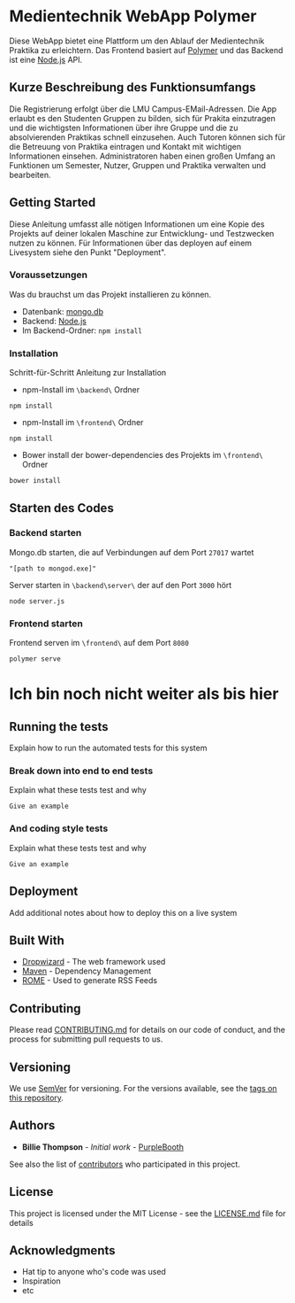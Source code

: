 # Medientechnik WebApp Polymer

Diese WebApp bietet eine Plattform um den Ablauf der Medientechnik Praktika zu erleichtern.
Das Frontend basiert auf [Polymer](https://www.polymer-project.org/) und das Backend ist eine [Node.js](https://nodejs.org/) API.

## Kurze Beschreibung des Funktionsumfangs

Die Registrierung erfolgt über die LMU Campus-EMail-Adressen.
Die App erlaubt es den Studenten Gruppen zu bilden, sich für Prakita einzutragen und die wichtigsten Informationen über ihre Gruppe und die zu absolvierenden Praktikas schnell einzusehen. Auch Tutoren können sich für die Betreuung von Praktika eintragen und Kontakt mit wichtigen Informationen einsehen. Administratoren haben einen großen Umfang an Funktionen um Semester, Nutzer, Gruppen und Praktika verwalten und bearbeiten.

## Getting Started

Diese Anleitung umfasst alle nötigen Informationen um eine Kopie des Projekts auf deiner lokalen Maschine zur Entwicklung- und Testzwecken nutzen zu können. Für Informationen über das deployen auf einem Livesystem siehe den Punkt "Deployment".

### Voraussetzungen

Was du brauchst um das Projekt installieren zu können.


* Datenbank: [mongo.db](https://www.mongodb.com/download-center)
* Backend: [Node.js](https://nodejs.org/)
* Im Backend-Ordner: `npm install`


### Installation

Schritt-für-Schritt Anleitung zur Installation

* npm-Install im `\backend\` Ordner

```
npm install
```

* npm-Install im `\frontend\` Ordner

```
npm install
```

* Bower install der bower-dependencies des Projekts im `\frontend\` Ordner

```
bower install
```

## Starten des Codes

### Backend starten
Mongo.db starten, die auf Verbindungen auf dem Port `27017` wartet
```
"[path to mongod.exe]"
```
Server starten in `\backend\server\` der auf den Port `3000` hört
```
node server.js
```

### Frontend starten
Frontend serven im `\frontend\` auf dem Port `8080`
```
polymer serve
```

## 
# Ich bin noch nicht weiter als bis hier
## 


## Running the tests

Explain how to run the automated tests for this system

### Break down into end to end tests

Explain what these tests test and why

```
Give an example
```

### And coding style tests

Explain what these tests test and why

```
Give an example
```

## Deployment

Add additional notes about how to deploy this on a live system

## Built With

* [Dropwizard](http://www.dropwizard.io/1.0.2/docs/) - The web framework used
* [Maven](https://maven.apache.org/) - Dependency Management
* [ROME](https://rometools.github.io/rome/) - Used to generate RSS Feeds

## Contributing

Please read [CONTRIBUTING.md](https://gist.github.com/PurpleBooth/b24679402957c63ec426) for details on our code of conduct, and the process for submitting pull requests to us.

## Versioning

We use [SemVer](http://semver.org/) for versioning. For the versions available, see the [tags on this repository](https://github.com/your/project/tags). 

## Authors

* **Billie Thompson** - *Initial work* - [PurpleBooth](https://github.com/PurpleBooth)

See also the list of [contributors](https://github.com/your/project/contributors) who participated in this project.

## License

This project is licensed under the MIT License - see the [LICENSE.md](LICENSE.md) file for details

## Acknowledgments

* Hat tip to anyone who's code was used
* Inspiration
* etc

